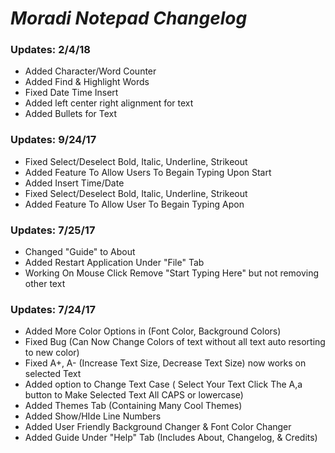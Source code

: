 # ***Moradi Notepad Changelog***

### Updates: 2/4/18 ###
- Added Character/Word Counter
- Added Find & Highlight Words 
- Fixed Date Time Insert
- Added left center right alignment for text
- Added Bullets for Text

### Updates: 9/24/17 ###
- Fixed Select/Deselect Bold, Italic, Underline, Strikeout
- Added Feature To Allow Users To Begain Typing Upon Start
- Added Insert Time/Date 
- Fixed Select/Deselect Bold, Italic, Underline, Strikeout
- Added Feature To Allow User To Begain Typing Apon

### Updates: 7/25/17 ###
- Changed "Guide" to About
- Added Restart Application Under "File" Tab
- Working On Mouse Click Remove "Start Typing Here" but not removing other text

### Updates: 7/24/17 ###
- Added More Color Options in (Font Color, Background Colors)
- Fixed Bug (Can Now Change Colors of text without all text auto resorting to new color)
- Fixed A+, A- (Increase Text Size, Decrease Text Size) now works on selected Text
- Added option to Change Text Case ( Select Your Text Click The A,a button to Make Selected Text All CAPS or lowercase)
- Added Themes Tab (Containing Many Cool Themes)
- Added Show/HIde Line Numbers
- Added User Friendly Background Changer & Font Color Changer
- Added Guide Under "Help" Tab (Includes About, Changelog, & Credits) 